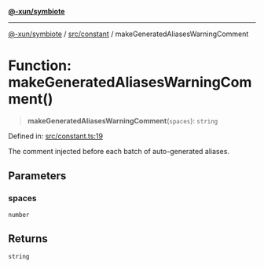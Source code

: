 [**@-xun/symbiote**](../../../README.md)

***

[@-xun/symbiote](../../../README.md) / [src/constant](../README.md) / makeGeneratedAliasesWarningComment

# Function: makeGeneratedAliasesWarningComment()

> **makeGeneratedAliasesWarningComment**(`spaces`): `string`

Defined in: [src/constant.ts:19](https://github.com/Xunnamius/symbiote/blob/d7d2a1c9c8d2f62647f000f449c77b564ff77421/src/constant.ts#L19)

The comment injected before each batch of auto-generated aliases.

## Parameters

### spaces

`number`

## Returns

`string`
